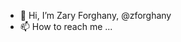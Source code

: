 - 👋 Hi, I’m Zary Forghany, @zforghany
- 📫 How to reach me ...

<!---
zforghany/zforghany is a ✨ special ✨ repository because its `README.md` (this file) appears on your GitHub profile.
You can click the Preview link to take a look at your changes.
--->
